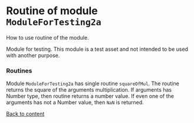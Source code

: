 # Routine of module `ModuleForTesting2a`

How to use routine of the module.

Module for testing. This module is a test asset and not intended to be used with another purpose.

### Routines

Module `ModuleForTesting2a` has single routine `squareOfMul`. The routine returns the square of the arguments multiplication. If arguments has Number type, then routine returns a number value. If even one of the arguments has not a Number value, then `NaN` is returned.

[Back to content](./README.md#Tutorials)
